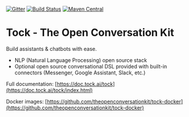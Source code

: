 [![Gitter](https://badges.gitter.im/tockchat/Lobby.svg)](https://gitter.im/tockchat/Lobby?utm_source=badge&utm_medium=badge&utm_campaign=pr-badge&utm_content=body_badge)
[![Build Status](https://travis-ci.org/theopenconversationkit/tock.png)](https://travis-ci.org/theopenconversationkit/tock)
[![Maven Central](https://img.shields.io/maven-central/v/ai.tock/tock-root.svg)](https://search.maven.org/search?q=tock)

# Tock - The Open Conversation Kit
 
Build assistants & chatbots with ease.

* NLP (Natural Language Processing) open source stack
* Optional open source conversational DSL provided with built-in connectors (Messenger, Google Assistant, Slack, etc.)
 
Full documentation: [https://doc.tock.ai/tock](https://doc.tock.ai/tock/index.html)
  
Docker images: [https://github.com/theopenconversationkit/tock-docker](https://github.com/theopenconversationkit/tock-docker)
 